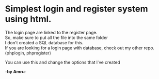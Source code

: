 <h1>Simplest login and register system using html.</h1>

The login page are linked to the register page.<br>
So, make sure to put all the file into the same folder<br>
I don't created a SQL database for this.<br>
If you are looking for a login page with database, check out my other repo. (phplogin, phpregister)

<p>You can use this and change the options that I've created</p>

<strong>-by Amru-</strong>
